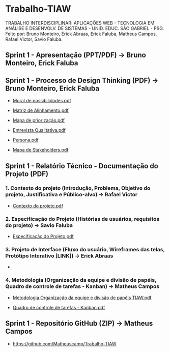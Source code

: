 # Trabalho-TIAW
TRABALHO INTERDISCIPLINAR: APLICAÇÕES WEB - TECNOLOGIA EM ANÁLISE E DESENVOLV. DE SISTEMAS - UNID. EDUC. SÃO GABRIEL - PSG. Feito por: Bruno Monteiro, Erick Abraas, Erick Faluba, Matheus Campos, Rafael Victor, Savio Faluba.

## Sprint 1 - Apresentação (PPT/PDF) -> Bruno Monteiro, Erick Faluba

## Sprint 1 - Processo de Design Thinking (PDF) -> Bruno Monteiro, Erick Faluba
- [Mural de possibilidades.pdf](https://github.com/Matheuscamp/Trabalho-TIAW/files/11202647/Mural.de.possibilidades.pdf)

- [Matriz de Alinhamento.pdf](https://github.com/Matheuscamp/Trabalho-TIAW/files/11202648/Matriz.de.Alinhamento.pdf)

- [Mapa de priorização.pdf](https://github.com/Matheuscamp/Trabalho-TIAW/files/11202649/Mapa.de.priorizacao.pdf)

- [Entrevista Qualitativa.pdf](https://github.com/Matheuscamp/Trabalho-TIAW/files/11202650/Entrevista.Qualitativa.pdf)

- [Persona.pdf](https://github.com/Matheuscamp/Trabalho-TIAW/files/11202651/Persona.pdf)

- [Mapa de Stakeholders.pdf](https://github.com/Matheuscamp/Trabalho-TIAW/files/11202652/Mapa.de.Stakeholders.pdf)

## Sprint 1 - Relatório Técnico - Documentação do Projeto (PDF)
### 1. Contexto do projeto (Introdução, Problema, Objetivo do projeto, Justificativa e Público-alvo)  -> Rafael Victor

- [Contexto do projeto.pdf](https://github.com/Matheuscamp/Trabalho-TIAW/files/11202740/Contexto.do.projeto.pdf)

### 2. Especificação do Projeto (Histórias de usuários, requisitos do projeto) -> Savio Faluba

- [Especificação do Projeto.pdf](https://github.com/Matheuscamp/Trabalho-TIAW/files/11204109/Especificacao.do.Projeto.pdf)



### 3. Projeto de Interface (Fluxo do usuário, Wireframes das telas, Protótipo Interativo [LINK]) -> Erick Abraas

- 

### 4. Metodologia (Organização da equipe e divisão de papéis, Quadro de controle de tarefas - Kanban) -> Matheus Campos

- [Metodologia Organização da equipe e divisão de papéis TIAW.pdf](https://github.com/Matheuscamp/Trabalho-TIAW/files/11202743/Metodologia.Organizacao.da.equipe.e.divisao.de.papeis.TIAW.pdf)

- [Quadro de controle de tarefas - Kanban.pdf](https://github.com/Matheuscamp/Trabalho-TIAW/files/11204043/Quadro.de.controle.de.tarefas.-.Kanban.pdf)


## Sprint 1 - Repositório GitHub (ZIP) -> Matheus Campos

- https://github.com/Matheuscamp/Trabalho-TIAW

